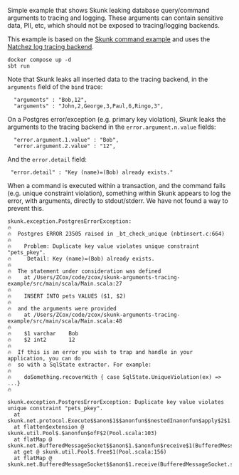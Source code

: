Simple example that shows Skunk leaking database query/command arguments to tracing and logging. These arguments can contain sensitive data, PII, etc, which should not be exposed to tracing/logging backends.

This example is based on the [Skunk command example](https://tpolecat.github.io/skunk/tutorial/Command.html#full-example) and uses the [Natchez log tracing backend](https://tpolecat.github.io/natchez/backends/log.html).

```
docker compose up -d
sbt run
```

Note that Skunk leaks all inserted data to the tracing backend, in the `arguments` field of the `bind` trace:

```
  "arguments" : "Bob,12",
  "arguments" : "John,2,George,3,Paul,6,Ringo,3",
```

On a Postgres error/exception (e.g. primary key violation), Skunk leaks the arguments to the tracing backend in the `error.argument.n.value` fields:

```
  "error.argument.1.value" : "Bob",
  "error.argument.2.value" : "12",
```

And the `error.detail` field:

```
 "error.detail" : "Key (name)=(Bob) already exists."
```

When a command is executed within a transaction, and the command fails (e.g. unique constraint violation), something within Skunk appears to log the error, with arguments, 
directly to stdout/stderr. We have not found a way to prevent this.

```
skunk.exception.PostgresErrorException:
🔥
🔥  Postgres ERROR 23505 raised in _bt_check_unique (nbtinsert.c:664)
🔥
🔥    Problem: Duplicate key value violates unique constraint "pets_pkey".
🔥     Detail: Key (name)=(Bob) already exists.
🔥
🔥  The statement under consideration was defined
🔥    at /Users/ZCox/code/zcox/skunk-arguments-tracing-example/src/main/scala/Main.scala:27
🔥
🔥    INSERT INTO pets VALUES ($1, $2)
🔥
🔥  and the arguments were provided
🔥    at /Users/ZCox/code/zcox/skunk-arguments-tracing-example/src/main/scala/Main.scala:48
🔥
🔥    $1 varchar    Bob
🔥    $2 int2       12
🔥
🔥  If this is an error you wish to trap and handle in your application, you can do
🔥  so with a SqlState extractor. For example:
🔥
🔥    doSomething.recoverWith { case SqlState.UniqueViolation(ex) =>  ...}
🔥

skunk.exception.PostgresErrorException: Duplicate key value violates unique constraint "pets_pkey".
  at skunk.net.protocol.Execute$$anon$1$$anonfun$$nestedInanonfun$apply$2$1.$anonfun$applyOrElse$8(Execute.scala:69)
  at flatten$extension @ skunk.util.Pool$.$anonfun$ofF$2(Pool.scala:103)
  at flatMap @ skunk.net.BufferedMessageSocket$$anon$1.$anonfun$receive$1(BufferedMessageSocket.scala:150)
  at get @ skunk.util.Pool$.free$1(Pool.scala:156)
  at flatMap @ skunk.net.BufferedMessageSocket$$anon$1.receive(BufferedMessageSocket.scala:147)
```
